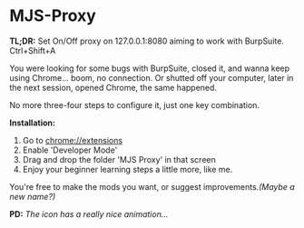 # MJS-Proxy

**TL;DR:** Set On/Off proxy on 127.0.0.1:8080 aiming to work with BurpSuite. Ctrl+Shift+A

You were looking for some bugs with BurpSuite, closed it, and wanna keep using Chrome... boom, no connection. Or shutted off your computer, later in the next session, opened Chrome, the same happened.

No more three-four steps to configure it, just one key combination.

**Installation:**

 1. Go to [chrome://extensions](chrome://extensions)
 2. Enable 'Developer Mode'
 3. Drag and drop the folder 'MJS Proxy' in that screen
 4. Enjoy your beginner learning steps a little more, like me.

You're free to make the mods you want, or suggest improvements.*(Maybe a new name?)*

**PD:** *The icon has a really nice animation...*

